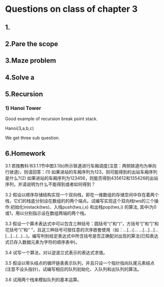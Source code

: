 # Questions on class of chapter 3

## 1.

## 2.Pare the scope

## 3.Maze problem

## 4.Solve a 

## 5.Recursion

### 1) Hanoi Tower

Good example of recursion break point stack.

Hanoi(3,a,b,c)

We get three sub question.

## 6.Homework

3.1 若按教科书3.1.1节中图3.1(b)所示铁道进行车厢调度(注意：两侧铁道均为单向行驶道)，则请回答：(1) 如果进站的车厢序列为123，则可能得到的出站车厢序列是什么?(2) 如果进站的车厢序列为123456，则能否得到435612和135426的出站序列，并请说明为什么不能得到或者如何得到？

3.2 假设以顺序存储结构实现一个双向栈，即在一维数组的存储空间中存在着两个栈，它们的栈底分别设在数组的的两个端点。试编写实现这个双向栈tws的三个操作:初始化inistack(tws)、入栈push(tws,i,x) 和出栈pop(tws,i) 的算法, 其中i为0或1，用以分别指示设在数组两端的两个栈。

3.3 假设一个算术表达式中可以包含三种括号：圆括号“(”和“)”，方括号“[”和“]”和花括号“{”和“ ”，且这三种括号可按任意的次序嵌套使用（如：…[…{… …[…]…]…[…]…(…)…)。编写判别给定表达式中所含括号是否正确配对出现的算法(已知表达式已存入数据元素为字符的顺序表中)。

3.4 试写一个算法，对以逆波兰式表示的表达式求值。

3.5 假设以带头结点的循环链表表示队列，并且只设一个指针指向队尾元素结点(注意不设头指针)，试编写相应的队列初始化、入队列和出队列的算法。

3.6 试用两个栈来模拟队列的基本运算。
